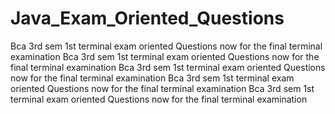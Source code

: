 # Java_Exam_Oriented_Questions
 Bca 3rd sem 1st terminal exam oriented Questions
now for the final terminal examination
 Bca 3rd sem 1st terminal exam oriented Questions
now for the final terminal examination
 Bca 3rd sem 1st terminal exam oriented Questions
now for the final terminal examination
 Bca 3rd sem 1st terminal exam oriented Questions
now for the final terminal examination
 Bca 3rd sem 1st terminal exam oriented Questions
now for the final terminal examination
